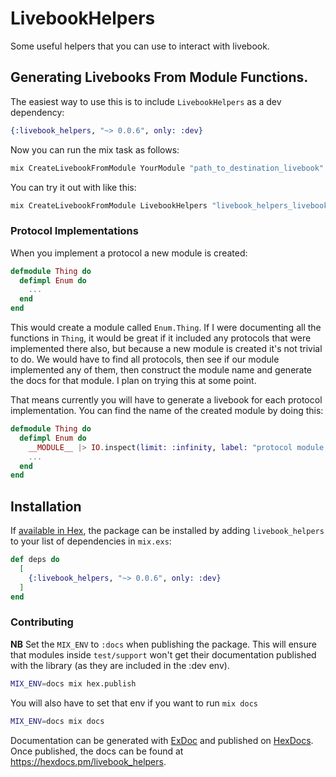 # LivebookHelpers

Some useful helpers that you can use to interact with livebook.

## Generating Livebooks From Module Functions.

The easiest way to use this is to include `LivebookHelpers` as a dev dependency:

```elixir
{:livebook_helpers, "~> 0.0.6", only: :dev}
```

Now you can run the mix task as follows:

```sh
mix CreateLivebookFromModule YourModule "path_to_destination_livebook"
```

You can try it out with like this:

```sh
mix CreateLivebookFromModule LivebookHelpers "livebook_helpers_livebook"
```

### Protocol Implementations

When you implement a protocol a new module is created:

```elixir
defmodule Thing do
  defimpl Enum do
    ...
  end
end
```

This would create a module called `Enum.Thing`. If I were documenting all the functions in `Thing`, it would be great if it included any protocols that were implemented there also, but because a new module is created it's not trivial to do. We would have to find all protocols, then see if our module implemented any of them, then construct the module name and generate the docs for that module. I plan on trying this at some point.

That means currently you will have to generate a livebook for each protocol implementation. You can find the name of the created module by doing this:

```elixir
defmodule Thing do
  defimpl Enum do
    __MODULE__ |> IO.inspect(limit: :infinity, label: "protocol module name")
    ...
  end
end
```

## Installation

If [available in Hex](https://hex.pm/docs/publish), the package can be installed
by adding `livebook_helpers` to your list of dependencies in `mix.exs`:

```elixir
def deps do
  [
    {:livebook_helpers, "~> 0.0.6", only: :dev}
  ]
end
```

### Contributing

**NB** Set the `MIX_ENV` to `:docs` when publishing the package. This will ensure that modules inside `test/support` won't get their documentation published with the library (as they are included in the :dev env).

```sh
MIX_ENV=docs mix hex.publish
```

You will also have to set that env if you want to run `mix docs`

```sh
MIX_ENV=docs mix docs
```


Documentation can be generated with [ExDoc](https://github.com/elixir-lang/ex_doc)
and published on [HexDocs](https://hexdocs.pm). Once published, the docs can
be found at <https://hexdocs.pm/livebook_helpers>.
